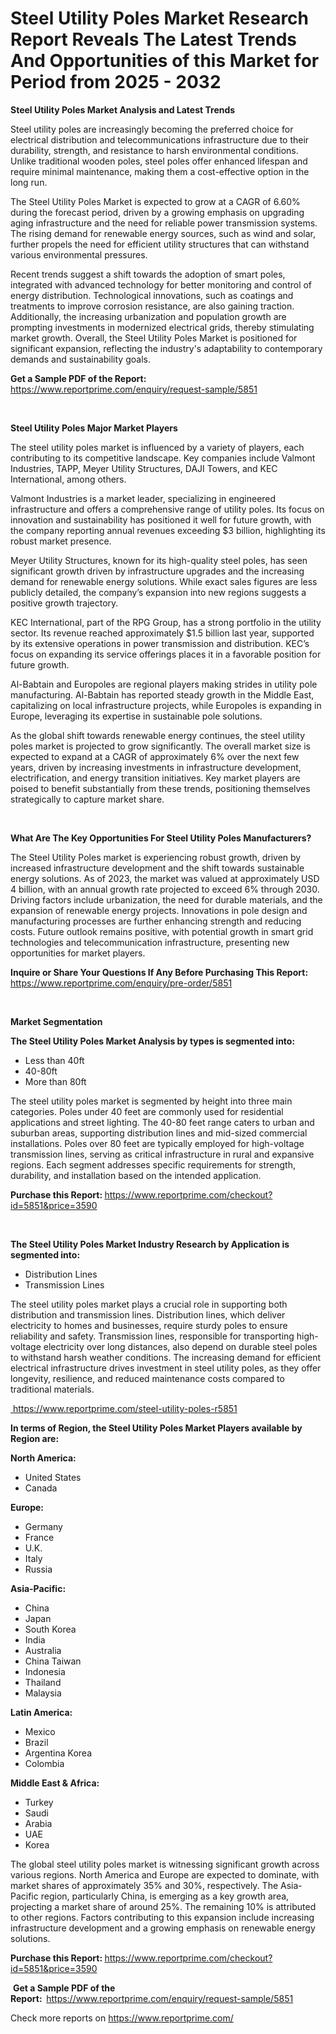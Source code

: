 <p><h1>Steel Utility Poles Market Research Report Reveals The Latest Trends And Opportunities of this Market for Period from 2025 - 2032</h1></p><p><strong>Steel Utility Poles Market Analysis and Latest Trends</strong></p>
<p><p>Steel utility poles are increasingly becoming the preferred choice for electrical distribution and telecommunications infrastructure due to their durability, strength, and resistance to harsh environmental conditions. Unlike traditional wooden poles, steel poles offer enhanced lifespan and require minimal maintenance, making them a cost-effective option in the long run. </p><p>The Steel Utility Poles Market is expected to grow at a CAGR of 6.60% during the forecast period, driven by a growing emphasis on upgrading aging infrastructure and the need for reliable power transmission systems. The rising demand for renewable energy sources, such as wind and solar, further propels the need for efficient utility structures that can withstand various environmental pressures.</p><p>Recent trends suggest a shift towards the adoption of smart poles, integrated with advanced technology for better monitoring and control of energy distribution. Technological innovations, such as coatings and treatments to improve corrosion resistance, are also gaining traction. Additionally, the increasing urbanization and population growth are prompting investments in modernized electrical grids, thereby stimulating market growth. Overall, the Steel Utility Poles Market is positioned for significant expansion, reflecting the industry's adaptability to contemporary demands and sustainability goals.</p></p>
<p><strong>Get a Sample PDF of the Report:&nbsp;</strong> <a href="https://www.reportprime.com/enquiry/request-sample/5851?utm_campaign=3203&utm_medium=2&utm_source=Github&utm_content=ia&utm_term=19032025&utm_id=steel-utility-poles">https://www.reportprime.com/enquiry/request-sample/5851</a></p>
<p>&nbsp;</p>
<p><strong>Steel Utility Poles Major Market Players</strong></p>
<p><p>The steel utility poles market is influenced by a variety of players, each contributing to its competitive landscape. Key companies include Valmont Industries, TAPP, Meyer Utility Structures, DAJI Towers, and KEC International, among others.</p><p>Valmont Industries is a market leader, specializing in engineered infrastructure and offers a comprehensive range of utility poles. Its focus on innovation and sustainability has positioned it well for future growth, with the company reporting annual revenues exceeding $3 billion, highlighting its robust market presence.</p><p>Meyer Utility Structures, known for its high-quality steel poles, has seen significant growth driven by infrastructure upgrades and the increasing demand for renewable energy solutions. While exact sales figures are less publicly detailed, the company’s expansion into new regions suggests a positive growth trajectory.</p><p>KEC International, part of the RPG Group, has a strong portfolio in the utility sector. Its revenue reached approximately $1.5 billion last year, supported by its extensive operations in power transmission and distribution. KEC’s focus on expanding its service offerings places it in a favorable position for future growth.</p><p>Al-Babtain and Europoles are regional players making strides in utility pole manufacturing. Al-Babtain has reported steady growth in the Middle East, capitalizing on local infrastructure projects, while Europoles is expanding in Europe, leveraging its expertise in sustainable pole solutions.</p><p>As the global shift towards renewable energy continues, the steel utility poles market is projected to grow significantly. The overall market size is expected to expand at a CAGR of approximately 6% over the next few years, driven by increasing investments in infrastructure development, electrification, and energy transition initiatives. Key market players are poised to benefit substantially from these trends, positioning themselves strategically to capture market share.</p></p>
<p>&nbsp;</p>
<p><strong>What Are The Key Opportunities For Steel Utility Poles Manufacturers?</strong></p>
<p><p>The Steel Utility Poles market is experiencing robust growth, driven by increased infrastructure development and the shift towards sustainable energy solutions. As of 2023, the market was valued at approximately USD 4 billion, with an annual growth rate projected to exceed 6% through 2030. Driving factors include urbanization, the need for durable materials, and the expansion of renewable energy projects. Innovations in pole design and manufacturing processes are further enhancing strength and reducing costs. Future outlook remains positive, with potential growth in smart grid technologies and telecommunication infrastructure, presenting new opportunities for market players.</p></p>
<p><strong>Inquire or Share Your Questions If Any Before Purchasing This Report:</strong> <a href="https://www.reportprime.com/enquiry/pre-order/5851?utm_campaign=3203&utm_medium=2&utm_source=Github&utm_content=ia&utm_term=19032025&utm_id=steel-utility-poles">https://www.reportprime.com/enquiry/pre-order/5851</a></p>
<p>&nbsp;</p>
<p><strong>Market Segmentation</strong></p>
<p><strong>The Steel Utility Poles Market Analysis by types is segmented into:</strong></p>
<p><ul><li>Less than 40ft</li><li>40-80ft</li><li>More than 80ft</li></ul></p>
<p><p>The steel utility poles market is segmented by height into three main categories. Poles under 40 feet are commonly used for residential applications and street lighting. The 40-80 feet range caters to urban and suburban areas, supporting distribution lines and mid-sized commercial installations. Poles over 80 feet are typically employed for high-voltage transmission lines, serving as critical infrastructure in rural and expansive regions. Each segment addresses specific requirements for strength, durability, and installation based on the intended application.</p></p>
<p><strong>Purchase this Report:&nbsp;</strong><a href="https://www.reportprime.com/checkout?id=5851&price=3590&utm_campaign=3203&utm_medium=2&utm_source=Github&utm_content=ia&utm_term=19032025&utm_id=steel-utility-poles">https://www.reportprime.com/checkout?id=5851&price=3590</a></p>
<p>&nbsp;</p>
<p><strong>The Steel Utility Poles Market Industry Research by Application is segmented into:</strong></p>
<p><ul><li>Distribution Lines</li><li>Transmission Lines</li></ul></p>
<p><p>The steel utility poles market plays a crucial role in supporting both distribution and transmission lines. Distribution lines, which deliver electricity to homes and businesses, require sturdy poles to ensure reliability and safety. Transmission lines, responsible for transporting high-voltage electricity over long distances, also depend on durable steel poles to withstand harsh weather conditions. The increasing demand for efficient electrical infrastructure drives investment in steel utility poles, as they offer longevity, resilience, and reduced maintenance costs compared to traditional materials.</p></p>
<p><a href="https://www.reportprime.com/steel-utility-poles-r5851?utm_campaign=3203&utm_medium=2&utm_source=Github&utm_content=ia&utm_term=19032025&utm_id=steel-utility-poles">&nbsp;https://www.reportprime.com/steel-utility-poles-r5851</a></p>
<p><strong>In terms of Region, the Steel Utility Poles Market Players available by Region are:</strong></p>
<p>
    <p> <strong> North America: </strong>
        <ul>
            <li>United States</li>
            <li>Canada</li>
        </ul>
        </p> 
    <p> <strong> Europe: </strong>
        <ul>
            <li>Germany</li>
            <li>France</li>
            <li>U.K.</li>
            <li>Italy</li>
            <li>Russia</li>
        </ul>
        </p> 
    <p> <strong> Asia-Pacific: </strong>
        <ul>
            <li>China</li>
            <li>Japan</li>
            <li>South Korea</li>
            <li>India</li>
            <li>Australia</li>
            <li>China Taiwan</li>
            <li>Indonesia</li>
            <li>Thailand</li>
            <li>Malaysia</li>
        </ul>
        </p> 
    <p> <strong> Latin America: </strong>
        <ul>
            <li>Mexico</li>
            <li>Brazil</li>
            <li>Argentina Korea</li>
            <li>Colombia</li>
        </ul>
        </p> 
    <p> <strong> Middle East & Africa: </strong>
        <ul>
            <li>Turkey</li>
            <li>Saudi</li>
            <li>Arabia</li>
            <li>UAE</li>
            <li>Korea</li>
        </ul>
    </p>
    </p>
<p><p>The global steel utility poles market is witnessing significant growth across various regions. North America and Europe are expected to dominate, with market shares of approximately 35% and 30%, respectively. The Asia-Pacific region, particularly China, is emerging as a key growth area, projecting a market share of around 25%. The remaining 10% is attributed to other regions. Factors contributing to this expansion include increasing infrastructure development and a growing emphasis on renewable energy solutions.</p></p>
<p><strong>Purchase this Report: </strong><a href="https://www.reportprime.com/checkout?id=5851&price=3590&utm_campaign=3203&utm_medium=2&utm_source=Github&utm_content=ia&utm_term=19032025&utm_id=steel-utility-poles">https://www.reportprime.com/checkout?id=5851&price=3590</a></p>
<p>&nbsp;<strong>Get a Sample PDF of the Report:&nbsp;&nbsp;</strong><a href="https://www.reportprime.com/enquiry/request-sample/5851?utm_campaign=3203&utm_medium=2&utm_source=Github&utm_content=ia&utm_term=19032025&utm_id=steel-utility-poles">https://www.reportprime.com/enquiry/request-sample/5851</a></p>
<p><strong></strong></p>
<p>Check more reports on <a href="https://www.reportprime.com/?utm_campaign=3203&utm_medium=2&utm_source=Github&utm_content=ia&utm_term=19032025&utm_id=steel-utility-poles">https://www.reportprime.com/</a></p>